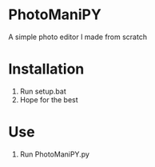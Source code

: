 # PhotoManiPY
A simple photo editor I made from scratch

# Installation
1. Run setup.bat
2. Hope for the best

# Use
1. Run PhotoManiPY.py
